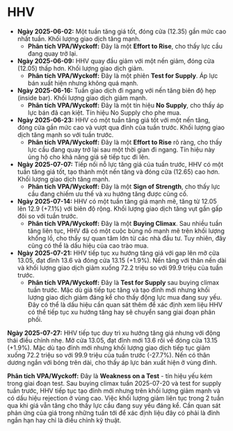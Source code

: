 # HHV

- **Ngày 2025-06-02:** Một tuần tăng giá tốt, đóng cửa (12.35) gần mức cao nhất tuần. Khối lượng giao dịch tăng mạnh.
    - **Phân tích VPA/Wyckoff:** Đây là một **Effort to Rise**, cho thấy lực cầu đang quay trở lại.
- **Ngày 2025-06-09:** HHV quay đầu giảm với một nến giảm, đóng cửa (12.05) thấp hơn. Khối lượng giao dịch giảm.
    - **Phân tích VPA/Wyckoff:** Đây là một phiên **Test for Supply**. Áp lực bán xuất hiện nhưng không quá mạnh.
- **Ngày 2025-06-16:** Tuần giao dịch đi ngang với nến tăng biên độ hẹp (inside bar). Khối lượng giao dịch giảm mạnh.
    - **Phân tích VPA/Wyckoff:** Đây là một tín hiệu **No Supply**, cho thấy áp lực bán đã cạn kiệt. Tín hiệu No Supply cho phe mua.
- **Ngày 2025-06-23:** HHV có một tuần tăng giá tốt với một nến tăng, đóng cửa gần mức cao và vượt qua đỉnh của tuần trước. Khối lượng giao dịch tăng mạnh so với tuần trước.
    - **Phân tích VPA/Wyckoff:** Đây là một **Effort to Rise** rõ ràng, cho thấy lực cầu đang quay trở lại sau một thời gian đi ngang. Tín hiệu này ủng hộ cho khả năng giá sẽ tiếp tục đi lên.
- **Ngày 2025-07-07:** Tiếp nối nỗ lực tăng giá của tuần trước, HHV có một tuần tăng giá tốt, tạo thành một nến tăng và đóng cửa (12.65) cao hơn. Khối lượng giao dịch tăng mạnh.
    - **Phân tích VPA/Wyckoff:** Đây là một **Sign of Strength**, cho thấy lực cầu đang chiếm ưu thế và xu hướng tăng được củng cố.
- **Ngày 2025-07-14:** HHV có một tuần tăng giá mạnh mẽ, tăng từ 12.05 lên 12.9 (+7.1%) với biên độ rộng. Khối lượng giao dịch tăng vụt gần gấp đôi so với tuần trước.
    - **Phân tích VPA/Wyckoff:** Đây là một **Buying Climax**. Sau nhiều tuần tăng liên tục, HHV đã có một cuộc bùng nổ mạnh mẽ trên khối lượng khổng lồ, cho thấy sự quan tâm lớn từ các nhà đầu tư. Tuy nhiên, đây cũng có thể là dấu hiệu của cao trào mua.
- **Ngày 2025-07-21:** HHV tiếp tục xu hướng tăng giá với gap lên mở cửa 13.05, đạt đỉnh 13.6 và đóng cửa 13.15 (+1.9%). Nến tăng với thân nến dài và khối lượng giao dịch giảm xuống 72.2 triệu so với 99.9 triệu của tuần trước.
    - **Phân tích VPA/Wyckoff:** Đây là **Test for Supply** sau buying climax tuần trước. Mặc dù giá tiếp tục tăng và tạo đỉnh mới nhưng khối lượng giao dịch giảm đáng kể cho thấy động lực mua đang suy yếu. Đây có thể là dấu hiệu cần quan sát thêm để xác định xem liệu HHV có thể tiếp tục xu hướng tăng hay sẽ chuyển sang giai đoạn phân phối.


**Ngày 2025-07-27:** HHV tiếp tục duy trì xu hướng tăng giá nhưng với động thái điều chỉnh nhẹ. Mở cửa 13.05, đạt đỉnh mới 13.6 rồi về đóng cửa 13.15 (+1.9%). Mặc dù tạo đỉnh mới nhưng khối lượng giao dịch tiếp tục giảm xuống 72.2 triệu so với 99.9 triệu của tuần trước (-27.7%). Nến có thân dương ngắn với bóng trên dài, cho thấy áp lực bán xuất hiện ở vùng đỉnh.

**Phân tích VPA/Wyckoff:** Đây là **Weakness on a Test** - tín hiệu yếu kém trong giai đoạn test. Sau buying climax tuần 2025-07-20 và test for supply tuần trước, HHV tiếp tục tạo đỉnh mới nhưng trên khối lượng giảm mạnh và có dấu hiệu rejection ở vùng cao. Việc khối lượng giảm liên tục trong 2 tuần qua khi giá vẫn tăng cho thấy lực cầu đang suy yếu đáng kể. Cần quan sát phản ứng của giá trong những tuần tới để xác định liệu đây có phải là đỉnh ngắn hạn hay chỉ là điều chỉnh kỹ thuật.
